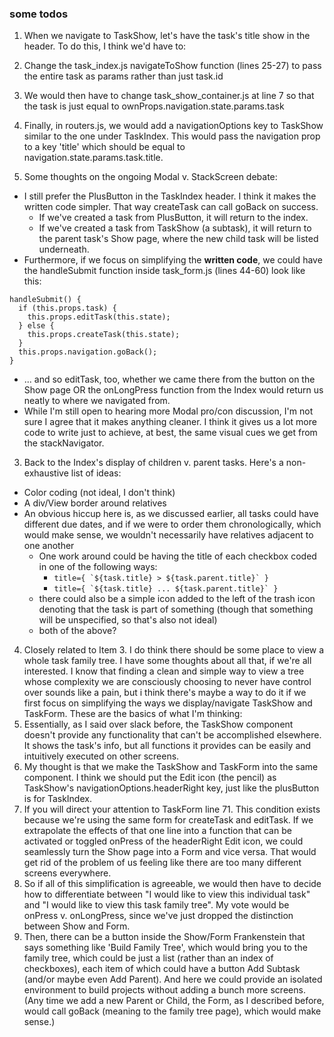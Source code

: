 ### some todos

1. When we navigate to TaskShow, let's have the task's title show in the header. To do this, I think we'd have to:
  1. Change the task_index.js navigateToShow function (lines 25-27) to pass the entire task as params rather than just task.id
  2. We would then have to change task_show_container.js at line 7 so that the task is just equal to ownProps.navigation.state.params.task
  3. Finally, in routers.js, we would add a navigationOptions key to TaskShow similar to the one under TaskIndex. This would pass the navigation prop to a key 'title' which should be equal to navigation.state.params.task.title.

2. Some thoughts on the ongoing Modal v. StackScreen debate:
  * I still prefer the PlusButton in the TaskIndex header. I think it makes the written code simpler. That way createTask can call goBack on success.
    * If we've created a task from PlusButton, it will return to the index.
    * If we've created a task from TaskShow (a subtask), it will return to the parent task's Show page, where the new child task will be listed underneath.
  * Furthermore, if we focus on simplifying the **written code**, we could have the handleSubmit function inside task_form.js (lines 44-60) look like this:
  ```
  handleSubmit() {
    if (this.props.task) {
      this.props.editTask(this.state);
    } else {
      this.props.createTask(this.state);
    }
    this.props.navigation.goBack();
  }
  ```
  * ... and so editTask, too, whether we came there from the button on the Show page OR the onLongPress function from the Index would return us neatly to where we navigated from.
  * While I'm still open to hearing more Modal pro/con discussion, I'm not sure I agree that it makes anything cleaner. I think it gives us a lot more code to write just to achieve, at best, the same visual cues we get from the stackNavigator.

3. Back to the Index's display of children v. parent tasks. Here's a non-exhaustive list of ideas:
  * Color coding (not ideal, I don't think)
  * A div/View border around relatives
  * An obvious hiccup here is, as we discussed earlier, all tasks could have different due dates, and if we were to order them chronologically, which would make sense, we wouldn't necessarily have relatives adjacent to one another
    * One work around could be having the title of each checkbox coded in one of the following ways:
      * ``` title={ `${task.title} > ${task.parent.title}` } ```
      * ``` title={ `${task.title} ... ${task.parent.title}` } ```
    * there could also be a simple icon added to the left of the trash icon denoting that the task is part of something (though that something will be unspecified, so that's also not ideal)
    * both of the above?

4. Closely related to Item 3. I do think there should be some place to view a whole task family tree. I have some thoughts about all that, if we're all interested. I know that finding a clean and simple way to view a tree whose complexity we are consciously choosing to never have control over sounds like a pain, but i think there's maybe a way to do it if we first focus on simplifying the ways we display/navigate TaskShow and TaskForm. These are the basics of what I'm thinking:
  1. Essentially, as I said over slack before, the TaskShow component doesn't provide any functionality that can't be accomplished elsewhere. It shows the task's info, but all functions it provides can be easily and intuitively executed on other screens.
  2. My thought is that we make the TaskShow and TaskForm into the same component. I think we should put the Edit icon (the pencil) as TaskShow's navigationOptions.headerRight key, just like the plusButton is for TaskIndex.
  3. If you will direct your attention to TaskForm line 71. This condition exists because we're using the same form for createTask and editTask. If we extrapolate the effects of that one line into a function that can be activated or toggled onPress of the headerRight Edit icon, we could seamlessly turn the Show page into a Form and vice versa. That would get rid of the problem of us feeling like there are too many different screens everywhere.
  4. So if all of this simplification is agreeable, we would then have to decide how to differentiate between "I would like to view this individual task" and "I would like to view this task family tree". My vote would be onPress v. onLongPress, since we've just dropped the distinction between Show and Form.
  5. Then, there can be a button inside the Show/Form Frankenstein that says something like 'Build Family Tree', which would bring you to the family tree, which could be just a list (rather than an index of checkboxes), each item of which could have a button Add Subtask (and/or maybe even Add Parent). And here we could provide an isolated environment to build projects without adding a bunch more screens. (Any time we add a new Parent or Child, the Form, as I described before, would call goBack (meaning to the family tree page), which would make sense.)
